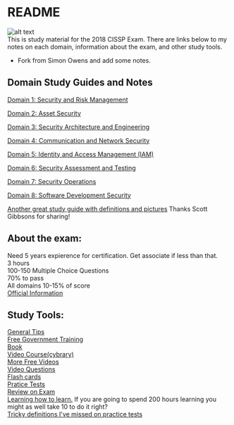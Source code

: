 # README

![alt text](https://static1.squarespace.com/static/5606c039e4b0392b97642a02/568c23eebfe873997304f37e/57005e4101dbae8fc9b54c3c/1505756241062/cissp-logo-4lines.jpg?format=500w)   
 This is study material for the 2018 CISSP Exam. There are links below to my notes on each domain, information about the exam, and other study tools.

* Fork from Simon Owens and add some notes.

## Domain Study Guides and Notes

[Domain 1: Security and Risk Management](https://github.com/so87/CISSP-Cheat-Sheet-/blob/master/D1%20-%20Security%20and%20Risk%20Management.md)

[Domain 2: Asset Security](https://github.com/so87/CISSP-Cheat-Sheet-/blob/master/D2%20-%20Asset%20Security.md)

[Domain 3: Security Architecture and Engineering](https://github.com/so87/CISSP-Cheat-Sheet-/blob/master/D3%20-%20Security%20Architecture%20and%20Engineering.md)

[Domain 4: Communication and Network Security](https://github.com/so87/CISSP-Cheat-Sheet-/blob/master/D4%20-%20Communication%20and%20Network%20Security.md)

[Domain 5: Identity and Access Management \(IAM\)](https://github.com/so87/CISSP-Cheat-Sheet-/blob/master/D5%20-%20Identity%20and%20Access%20Management.md)

[Domain 6: Security Assessment and Testing](https://github.com/so87/CISSP-Cheat-Sheet-/blob/master/D6%20-%20Security%20Assessment%20and%20Testing.md)

[Domain 7: Security Operations](https://github.com/so87/CISSP-Cheat-Sheet-/blob/master/D7%20-%20Security%20Operations.md)

[Domain 8: Software Development Security](https://github.com/so87/CISSP-Cheat-Sheet-/blob/master/D8%20-%20Software%20Development%20Security.md)

[Another great study guide with definitions and pictures](https://github.com/so87/CISSP-Study-Guide/blob/master/StudyNotes.pdf) Thanks Scott Gibbsons for sharing!

## About the exam:

Need 5 years expierence for certification. Get associate if less than that.  
 3 hours   
 100-150 Multiple Choice Questions   
 70% to pass   
 All domains 10-15% of score   
 [Official Information](https://www.isc2.org/Certifications/-/media/CC72396FD9F34D3AAF073BF2AADB185C.ashx)

## Study Tools:

[General Tips](https://github.com/so87/CISSP-Study-Guide/blob/master/General%20Tips.md)  
 [Free Government Training](https://fedvte.usalearning.gov/)   
 [Book](https://www.amazon.com/CISSP-All-One-Guide-Seventh/dp/0071849270/ref=sr_1_6?s=books&ie=UTF8&qid=1525371721&sr=1-6&keywords=cissp)   
 [Video Course\(cybrary\)](https://www.cybrary.it/course/cissp/)   
 [More Free Videos](https://www.youtube.com/watch?v=JWqd_qaR81g&list=PLEiEAq2VkUUId6PKW0fpJdBRJO5MFQ8VM)   
 [Video Questions](https://www.youtube.com/watch?v=JywLANSd-1E&list=PLfuKjbmP_JpVtQSl9AL7PPIxrim6K8q0r)   
 [Flash cards](https://quizlet.com/2519918/cissp-practice-flash-cards/)   
 [Pratice Tests](https://www.amazon.com/CISSP-Official-ISC-Practice-Tests/dp/1119475929/ref=mt_paperback?_encoding=UTF8&me=&qid=1532002117)   
 [Review on Exam](https://www.youtube.com/watch?v=eLYbFtS7G9E)   
 [Learning how to learn.](https://www.amazon.com/Unlimited-Memory-Advanced-Strategies-Productive-ebook/dp/B00I3QS1XQ/ref=sr_1_3_sspa?s=books&ie=UTF8&qid=1540590777&sr=1-3-spons&keywords=learning+how+to+learn&psc=1) If you are going to spend 200 hours learning you might as well take 10 to do it right?   
 [Tricky definitions I've missed on practice tests](https://github.com/so87/CISSP-Study-Guide/blob/master/tricky%20definitions.md)  


